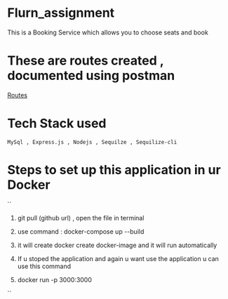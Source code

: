 # Flurn_assignment
This is a Booking Service which allows you to choose seats and book

# These are routes created , documented using postman
[Routes](https://documenter.getpostman.com/view/24325307/2s93z5A5Sv)

# Tech Stack used 
``MySql , Express.js , Nodejs , Sequilze , Sequilize-cli ``

# Steps to set up this application in ur Docker 

``
1. git pull (github url) ,
 open the file in terminal 

3. use command  : docker-compose up --build
4. it will create docker create docker-image and it will run automatically
5. If u stoped the application and again u want use the application u can use this command
6.  docker run -p 3000:3000

``

